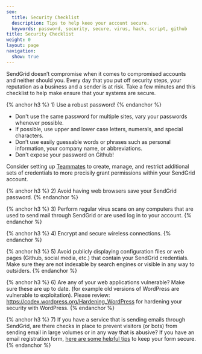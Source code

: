 ```yaml
---
seo:
  title: Security Checklist
  description: Tips to help keeo your account secure.
  keywords: password, security, secure, virus, hack, script, github
title: Security Checklist
weight: 0
layout: page
navigation:
  show: true
---
```


SendGrid doesn’t compromise when it comes to compromised accounts and neither should you. Every day that you put off security steps, your reputation as a business and a sender is at risk. Take a few minutes and this checklist to help make ensure that your systems are secure.

{% anchor h3 %} 1)  Use a robust password!  {% endanchor %}

- Don't use the same password for multiple sites, vary your passwords whenever possible.
- If possible, use  upper and lower case letters, numerals, and special characters. 
- Don’t use easily guessable words or phrases such as personal information, your company name, or abbreviations. 
- Don't expose your password on Github!

Consider setting up [Teammates]({{root_url}}/docs/User_Guide/Settings/teammates.html) to create, manage, and restrict additional sets of credentials to more precisily grant permissions within your SendGrid account.

{% anchor h3 %} 2) Avoid having web browsers save your SendGrid password. {% endanchor %} 

{% anchor h3 %} 3) Perform regular virus scans on any computers that are used to send mail through SendGrid or are used log in to your account. {% endanchor %}

{% anchor h3 %} 4) Encrypt and secure wireless connections. {% endanchor %} 

{% anchor h3 %} 5)  Avoid publicly displaying configuration files or web pages (Github, social media, etc.) that contain your SendGrid credentials. Make sure they are not indexable by search engines or visible in any way to outsiders. {% endanchor %} 

{% anchor h3 %} 6)  Are any of your web applications vulnerable?  Make sure these are up to date. (for example old versions of WordPress are vulnerable to exploitation).  Please review: https://codex.wordpress.org/Hardening_WordPress for hardening your security with WordPress. {% endanchor %} 
  
{% anchor h3 %} 7)  If you have a service that is sending emails through SendGrid, are there checks in place to prevent visitors (or bots) from sending email in large volumes or in any way that is abusive?  If you have an email registration form, [here are some helpful tips]({{root_url}}/Classroom/Basics/Security/keeping_your_registration_form_secure.html) to keep your form secure. {% endanchor %}



